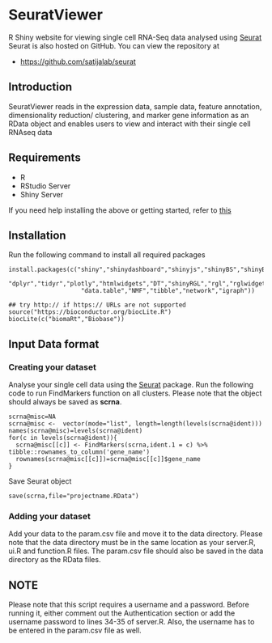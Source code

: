 # SeuratViewer
R Shiny website for viewing single cell RNA-Seq data analysed using [Seurat](https://satijalab.org/seurat/) 
Seurat is also hosted on GitHub. You can view the repository at

- https://github.com/satijalab/seurat

## Introduction
SeuratViewer reads in the expression data, sample data, feature annotation, dimensionality reduction/ clustering, and marker gene information as an RData object and enables users to view and interact with their single cell RNAseq data

## Requirements
- R
- RStudio Server
- Shiny Server

If you need help installing the above or getting started, refer to [this](https://deanattali.com/2015/05/09/setup-rstudio-shiny-server-digital-ocean/#install-r)

## Installation
Run the following command to install all required packages
```
install.packages(c("shiny","shinydashboard","shinyjs","shinyBS","shinyBS","RColorBrewer","reshape2","ggplot2",
                   "dplyr","tidyr","plotly","htmlwidgets","DT","shinyRGL","rgl","rglwidget","Seurat","cowplot",
                    "data.table","NMF","tibble","network","igraph"))
                    
## try http:// if https:// URLs are not supported
source("https://bioconductor.org/biocLite.R")
biocLite(c("biomaRt","Biobase"))
```

## Input Data format
### Creating your dataset 

Analyse your single cell data using the [Seurat](https://satijalab.org/seurat/) package. Run the following code to run FindMarkers function on all clusters. Please note that the object should always be saved as **scrna**.
```
scrna@misc=NA
scrna@misc <-  vector(mode="list", length=length(levels(scrna@ident)))
names(scrna@misc)=levels(scrna@ident)
for(c in levels(scrna@ident)){
  scrna@misc[[c]] <- FindMarkers(scrna,ident.1 = c) %>% tibble::rownames_to_column('gene_name')
  rownames(scrna@misc[[c]])=scrna@misc[[c]]$gene_name
} 
```
Save Seurat object  
```
save(scrna,file="projectname.RData")
```

### Adding your dataset

Add your data to the param.csv file and move it to the data directory. Please note that the data directory must be in the same location as your server.R, ui.R and function.R files. The param.csv file should also be saved in the data directory as the RData files.

## NOTE
Please note that this script requires a username and a password. Before running it, either comment out the Authentication section or add the username password to lines 34-35 of server.R. Also, the username has to be entered in the param.csv file as well.
